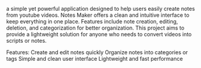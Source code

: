 a simple yet powerful application designed to help users easily create notes from youtube videos. Notes Maker offers a clean and intuitive interface to keep everything in one place. Features include note creation, editing, deletion, and categorization for better organization. This project aims to provide a lightweight solution for anyone who needs to convert videos into scripts or notes.

Features: 
Create and edit notes quickly 
Organize notes into categories or tags 
Simple and clean user interface
Lightweight and fast performance 

